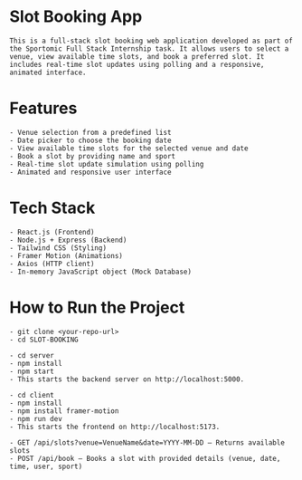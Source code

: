 # Slot Booking App
    This is a full-stack slot booking web application developed as part of the Sportomic Full Stack Internship task. It allows users to select a venue, view available time slots, and book a preferred slot. It includes real-time slot updates using polling and a responsive, animated interface.

# Features

    - Venue selection from a predefined list
    - Date picker to choose the booking date
    - View available time slots for the selected venue and date
    - Book a slot by providing name and sport
    - Real-time slot update simulation using polling
    - Animated and responsive user interface

# Tech Stack

    - React.js (Frontend)
    - Node.js + Express (Backend)
    - Tailwind CSS (Styling)
    - Framer Motion (Animations)
    - Axios (HTTP client)
    - In-memory JavaScript object (Mock Database)


# How to Run the Project
<!-- Step 1: Clone the Repository -->

    - git clone <your-repo-url>
    - cd SLOT-BOOKING

<!-- Step 2: Setup Backend (Node.js) -->

    - cd server
    - npm install
    - npm start
    - This starts the backend server on http://localhost:5000.

<!-- Step 3: Setup Frontend (React) -->

    - cd client
    - npm install
    - npm install framer-motion
    - npm run dev
    - This starts the frontend on http://localhost:5173.

<!-- API Endpoints -->

    - GET /api/slots?venue=VenueName&date=YYYY-MM-DD – Returns available slots
    - POST /api/book – Books a slot with provided details (venue, date, time, user, sport)
